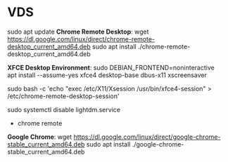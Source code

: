 # **VDS**

sudo apt update
**Chrome Remote Desktop**:
wget https://dl.google.com/linux/direct/chrome-remote-desktop_current_amd64.deb
sudo apt install ./chrome-remote-desktop_current_amd64.deb

**XFCE Desktop Environment**:
sudo DEBIAN_FRONTEND=noninteractive \
    apt install --assume-yes xfce4 desktop-base dbus-x11 xscreensaver


sudo bash -c 'echo "exec /etc/X11/Xsession /usr/bin/xfce4-session" > /etc/chrome-remote-desktop-session'
 
 
sudo systemctl disable lightdm.service

+ chrome remote

**Google Chrome**:
wget https://dl.google.com/linux/direct/google-chrome-stable_current_amd64.deb
sudo apt install ./google-chrome-stable_current_amd64.deb
